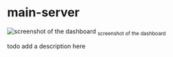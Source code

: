 # main-server
![screenshot of the dashboard](https://cdn.discordapp.com/attachments/1096262261376561182/1161279418430402631/image.png?ex=6537b8bc&is=652543bc&hm=cd01042c04a125758f70143a53b56c4c06790a75e1a52113cd5e61d451164f0f&)
<sub>screenshot of the dashboard</sub>

todo add a description here
